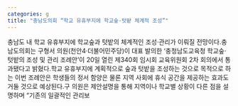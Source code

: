 ```yaml
---
categories: g
title: "충남도의회 “학교 유휴부지에 학교숲·텃밭 체계적 조성”"
---
```

충남도 내 학교 유휴부지에 학교숲과 텃밭의 체계적인 조성·관리가 이뤄질 전망이다.충남도의회는 구형서 의원(천안4·더불어민주당)이 대표 발의한 ‘충청남도교육청 학교숲·텃밭의 조성 및 관리 조례안’이 20일 열린 제340회 임시회 교육위원회 2차 회의에서 통과됐다고 밝혔다.학교 유휴부지에 계획적으로 숲과 텃밭을 조성하는 것으로 목적으로 하는 이번 조례안은 학생들의 정서 함양은 물론 지역 사회에 휴식 공간을 제공하는 효과도 거둘 것으로 예상된다.구 의원은 제안설명을 통해 지역이나 학교별 상황이 다른 점을 설명하며 “기존의 일괄적인 관리보